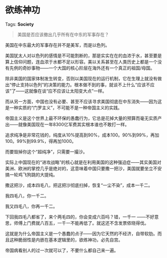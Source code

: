 # 欲练神功

Tags: **Society**

> 美国是否应该撤出几乎所有在中东的军事存在？



美国在中东最大的军事存在并不是美军，而是以色列。

美国犹太人对以色列的感情是不可能割断的，那是实实在在的血浓于水，甚至要是算上信仰问题，连血浓于水都不足以形容。美以关系甚至在人类历史上都是一个没有先例的奇妙事物——一个大国的核心阶层在海外还有一个真正的祖国/母国。

除非美国的国家体制发生转变，否则以美国现在的运行机制，它在生理上就没有做出“停止支持以色列”的决策的能力。根本做不到的事，就谈不上什么“应该不应该”了——这就像在谈“应不应该让太阳变大点”一样。

而从另一方面，中国也没有必要、甚至不应该寻求美国彻底在中东消失——因为这是一种实质的“门罗主义”，不可能不是一种帝国主义的实践。

帝国主义是这个世界上最不环保的愚蠢行为，它总是花掉大量的预算而毫无实质产出——就像美国现在一年8300亿军费其实根本谁也不敢打一样。

追求纯净是非常花钱的，纯度从10%提高到90%，成本100。90%到99%，再加100。99%到99.9%，得再加1000。

而要毁掉你这个“超纯净”，只需要一撮沙。

实际上中国现在的“进攻战略”的核心就是在利用美国的这种强迫症——其实美国对美洲、欧洲的掌控几乎是绝对的，这意味着中国只要撒一把沙，美国就要坐立不安搞一轮鸡飞狗跳的大提纯。

撒这把沙，成本四毛八，把这把沙彻底扫掉，恢复“一尘不染”，成本一千二。

我四毛八，你一千二。

我又四毛八，你再一千二。

下回我四毛八都省了，来个两毛四的，你会变成六百吗？错，一千一 ——不好意思，师傅上门费就八百五，一千一不能再低了。就这还不含发票侬晓得伐。

这就是为什么帝国主义是一个愚蠢的点子——因为它天然的不经济，自带软肋。而且这种脆弱性是内嵌在基本逻辑里的，欲练神功，必先自宫。

帝国病看别人的过一次就可以了，不要什么都自己来一遍。



